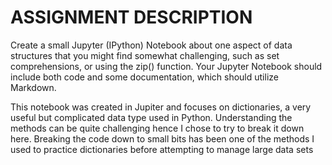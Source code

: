 # ASSIGNMENT DESCRIPTION

Create a small Jupyter (IPython) Notebook about one aspect of data structures that you
 might find somewhat challenging, such as set comprehensions, or using the zip() 
 function.  Your Jupyter Notebook should include both code and some documentation, which 
 should utilize Markdown. 
 
 This notebook was created in Jupiter and focuses on dictionaries, a very useful but complicated data type used in Python.
 Understanding the methods can be quite challenging hence I chose to try to break it down here. Breaking the code down to small bits has been one of the methods I used to practice dictionaries before attempting to manage large data sets
